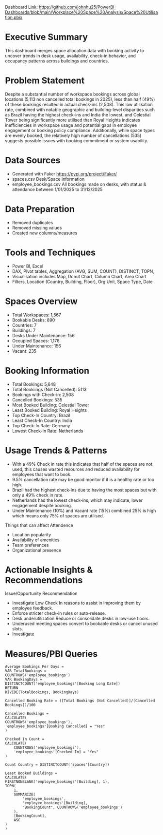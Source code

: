 Dashboard Link: https://github.com/johnhu25/PowerBI-Dashboards/blob/main/Workplace%20Space%20Analysis/Space%20Utilisation.pbix

# Executive Summary

This dashboard merges space allocation data with booking activity to uncover trends in desk usage, availability, check-in behavior, and occupancy patterns across buildings and countries.

# Problem Statement
Despite a substantial number of workspace bookings across global locations (5,113 non cancelled total bookings in 2025), less than half (49%) of these bookings resulted in actual check-ins (2,508). This low utilisation rate, combined with notable geographic and building-level disparities such as Brazil having the highest check-ins and India the lowest, and Celestial Tower being significantly more utilised than Royal Heights indicates inefficiencies in workspace usage and potential gaps in employee engagement or booking policy compliance.
Additionally, while space types are evenly booked, the relatively high number of cancellations (535) suggests possible issues with booking commitment or system usability.

# Data Sources
- Generated with Faker https://pypi.org/project/Faker/
- spaces.csv Desk/Space information
- employee_bookings.csv All bookings made on desks, with status & attendance between 1/01/2025 to 31/12/2025

# Data Preparation
- Removed duplicates
- Removed missing values
- Created new columns/measures

# Tools and Techniques
- Power BI, Excel
- DAX, Pivot tables, Aggregation (AVG, SUM, COUNT), DISTINCT, TOPN,
- Visualisation includes Map, Donut Chart, Column Chart, Area Chart
- Filters, Location (Country, Building, Floor), Org Unit, Space Type, Date

# Spaces Overview

- Total Workspaces: 1,567
- Bookable Desks: 890
- Countries: 7
- Buildings: 7
- Desks Under Maintenance: 156
- Occupied Spaces: 1,176
- Under Maintenance: 156
- Vacant: 235

# Booking Information
- Total Bookings: 5,648
- Total Bookiings (Not Cancelled): 5113
- Bookings with Check-in: 2,508
- Cancelled Bookings: 535
- Most Booked Building: Celestial Tower
- Least Booked Building: Royal Heights
- Top Check-In Country: Brazil
- Least Check-In Country: India
- Top Check-In Rate: Germany
- Lowest Check-In Rate: Netherlands

# Usage Trends & Patterns

- With a 49% Check in rate this indicates that half of the spaces are not used, this causes wasted resources and reduced availability for employees that want to book.
- 9.5% cancellation rate may be good monitor if it is a healthy rate or too high.
- Brazil had the highest check-ins due to having the most spaces but with only a 49% check in rate.
- Netherlands had the lowest check-ins, which may indicate, lower engagement despite booking.
- Under Maintenance (10%) and Vacant rate (15%) combined 25% is high which means only 75% of spaces are utilised.

Things that can affect Attendence
- Location popularity
- Availability of amenities
- Team preferences
- Organizational presence

# Actionable Insights & Recommendations
Issue/Opportunity	Recommendation
- Investigate Low Check In reasons to assist in improving them by employee feedback.
- Enforce stricter check-in rules or auto-release.
- Desk underutilization	Reduce or consolidate desks in low-use floors.
- Underused meeting spaces convert to bookable desks or cancel unused slots.
- Investigate

# Measures/PBI Queries

    Average Bookings Per Days = 
    VAR TotalBookings =
    COUNTROWS('employee_bookings')
    VAR BookingDays =
    DISTINCTCOUNT('employee_bookings'[Booking Long Date])
    RETURN
    DIVIDE(TotalBookings, BookingDays)

    Cancelled Booking Rate = ([Total Bookings (Not Cancelled)]/[Cancelled Bookings])/100

    Cancelled Bookings = 
    CALCULATE(
    COUNTROWS('employee_bookings'),
    'employee_bookings'[Booking Cancelled] = "Yes"
    )

    Checked In Count = 
    CALCULATE(
        COUNTROWS('employee_bookings'),
        'employee_bookings'[Checked In] = "Yes"
    )

    Count Country = DISTINCTCOUNT('spaces'[Country])

    Least Booked Buildings = 
    CALCULATE(
    FIRSTNONBLANK('employee_bookings'[Building], 1),
    TOPN(
        1,
        SUMMARIZE(
            'employee_bookings',
            'employee_bookings'[Building],
            "BookingCount", COUNTROWS('employee_bookings')
        ),
        [BookingCount],
        ASC
    )
    )

    
